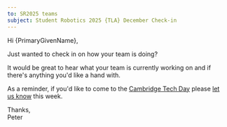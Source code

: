 ```yaml
---
to: SR2025 teams
subject: Student Robotics 2025 {TLA} December Check-in
---
```


Hi {PrimaryGivenName},

Just wanted to check in on how your team is doing?

It would be great to hear what your team is currently working on and if there's
anything you'd like a hand with.

As a reminder, if you'd like to come to the [Cambridge Tech Day][cambridge-tech-day]
please [let us know][tech-day-signup] this week.

Thanks,\
Peter

[cambridge-tech-day]: https://studentrobotics.org/events/sr2025/cambridge-tech-day-january/
[tech-day-signup]: https://forms.gle/SpZnqpUAaRbxwy2C9
